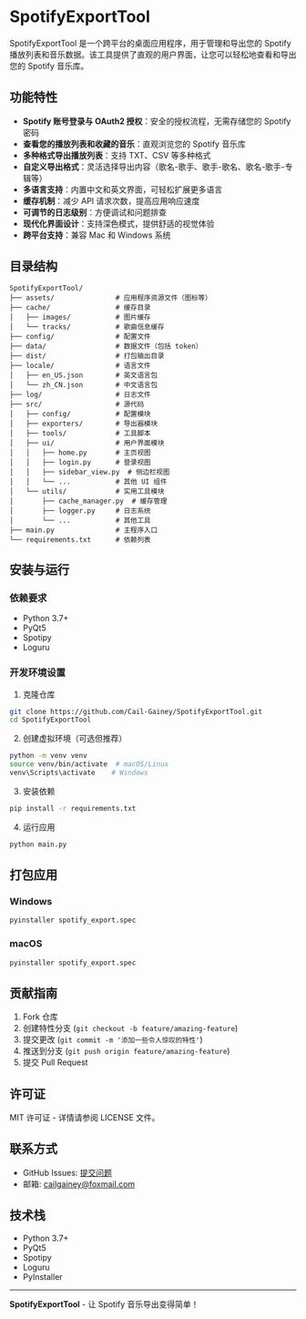 # SpotifyExportTool

SpotifyExportTool 是一个跨平台的桌面应用程序，用于管理和导出您的 Spotify 播放列表和音乐数据。该工具提供了直观的用户界面，让您可以轻松地查看和导出您的 Spotify 音乐库。

## 功能特性

- **Spotify 账号登录与 OAuth2 授权**：安全的授权流程，无需存储您的 Spotify 密码
- **查看您的播放列表和收藏的音乐**：直观浏览您的 Spotify 音乐库
- **多种格式导出播放列表**：支持 TXT、CSV 等多种格式
- **自定义导出格式**：灵活选择导出内容（歌名-歌手、歌手-歌名、歌名-歌手-专辑等）
- **多语言支持**：内置中文和英文界面，可轻松扩展更多语言
- **缓存机制**：减少 API 请求次数，提高应用响应速度
- **可调节的日志级别**：方便调试和问题排查
- **现代化界面设计**：支持深色模式，提供舒适的视觉体验
- **跨平台支持**：兼容 Mac 和 Windows 系统

## 目录结构

```
SpotifyExportTool/
├── assets/               # 应用程序资源文件（图标等）
├── cache/                # 缓存目录
│   ├── images/           # 图片缓存
│   └── tracks/           # 歌曲信息缓存
├── config/               # 配置文件
├── data/                 # 数据文件（包括 token）
├── dist/                 # 打包输出目录
├── locale/               # 语言文件
│   ├── en_US.json        # 英文语言包
│   └── zh_CN.json        # 中文语言包
├── log/                  # 日志文件
├── src/                  # 源代码
│   ├── config/           # 配置模块
│   ├── exporters/        # 导出器模块
│   ├── tools/            # 工具脚本
│   ├── ui/               # 用户界面模块
│   │   ├── home.py       # 主页视图
│   │   ├── login.py      # 登录视图
│   │   ├── sidebar_view.py  # 侧边栏视图
│   │   └── ...           # 其他 UI 组件
│   └── utils/            # 实用工具模块
│       ├── cache_manager.py  # 缓存管理
│       ├── logger.py     # 日志系统
│       └── ...           # 其他工具
├── main.py               # 主程序入口
└── requirements.txt      # 依赖列表
```

## 安装与运行

### 依赖要求

- Python 3.7+
- PyQt5
- Spotipy
- Loguru

### 开发环境设置

1. 克隆仓库
```bash
git clone https://github.com/Cail-Gainey/SpotifyExportTool.git
cd SpotifyExportTool
```

2. 创建虚拟环境（可选但推荐）
```bash
python -m venv venv
source venv/bin/activate  # macOS/Linux
venv\Scripts\activate    # Windows
```

3. 安装依赖
```bash
pip install -r requirements.txt
```

4. 运行应用
```bash
python main.py
```

## 打包应用

### Windows
```bash
pyinstaller spotify_export.spec
```

### macOS
```bash
pyinstaller spotify_export.spec
```

## 贡献指南

1. Fork 仓库
2. 创建特性分支 (`git checkout -b feature/amazing-feature`)
3. 提交更改 (`git commit -m '添加一些令人惊叹的特性'`)
4. 推送到分支 (`git push origin feature/amazing-feature`)
5. 提交 Pull Request

## 许可证

MIT 许可证 - 详情请参阅 LICENSE 文件。

## 联系方式

- GitHub Issues: [提交问题](https://github.com/Cail-Gainey/SpotifyExportTool/issues)
- 邮箱: cailgainey@foxmail.com

## 技术栈

- Python 3.7+
- PyQt5
- Spotipy
- Loguru
- PyInstaller

---

**SpotifyExportTool** - 让 Spotify 音乐导出变得简单！